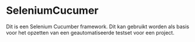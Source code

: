 # SeleniumCucumer
Dit is een Selenium Cucumber framework. 
Dit kan gebruikt worden als basis voor het opzetten van een geautomatiseerde testset voor een project.
